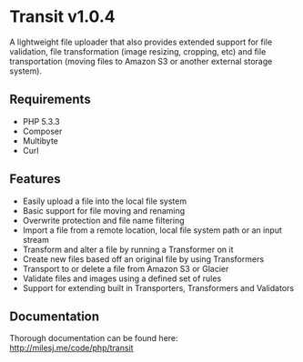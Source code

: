 # Transit v1.0.4 #

A lightweight file uploader that also provides extended support for file validation,
file transformation (image resizing, cropping, etc) and file transportation (moving
files to Amazon S3 or another external storage system).

## Requirements ##

* PHP 5.3.3
* Composer
* Multibyte
* Curl

## Features ##

* Easily upload a file into the local file system
* Basic support for file moving and renaming
* Overwrite protection and file name filtering
* Import a file from a remote location, local file system path or an input stream
* Transform and alter a file by running a Transformer on it
* Create new files based off an original file by using Transformers
* Transport to or delete a file from Amazon S3 or Glacier
* Validate files and images using a defined set of rules
* Support for extending built in Transporters, Transformers and Validators

## Documentation ##

Thorough documentation can be found here: http://milesj.me/code/php/transit